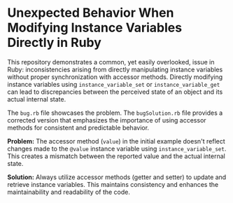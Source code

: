# Unexpected Behavior When Modifying Instance Variables Directly in Ruby

This repository demonstrates a common, yet easily overlooked, issue in Ruby: inconsistencies arising from directly manipulating instance variables without proper synchronization with accessor methods.  Directly modifying instance variables using `instance_variable_set` or `instance_variable_get` can lead to discrepancies between the perceived state of an object and its actual internal state.

The `bug.rb` file showcases the problem.  The `bugSolution.rb` file provides a corrected version that emphasizes the importance of using accessor methods for consistent and predictable behavior.

**Problem:**  The accessor method (`value`) in the initial example doesn't reflect changes made to the `@value` instance variable using `instance_variable_set`. This creates a mismatch between the reported value and the actual internal state. 

**Solution:** Always utilize accessor methods (getter and setter) to update and retrieve instance variables. This maintains consistency and enhances the maintainability and readability of the code.